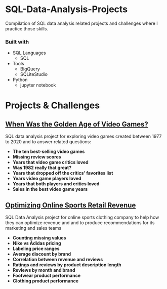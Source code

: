 # SQL-Data-Analysis-Projects

Compilation of SQL data analysis related projects and challenges where I practice those skills.

### Built with

- SQL Languages
    - SQL
- Tools
    - BigQuery
    - SQLiteStudio
- Python
    - jupyter notebook

# **Projects & Challenges**

## [When Was the Golden Age of Video Games?](https://github.com/sourchen/SQL-Data-Analysis-Projects/tree/main/When%20Was%20the%20Golden%20Age%20of%20Video%20Games%3F)

SQL data analysis project for exploring video games created between 1977 to 2020 and to answer related questions:

- **The ten best-selling video games**
- **Missing review scores**
- **Years that video game critics loved**
- **Was 1982 really that great?**
- **Years that dropped off the critics' favorites list**
- **Years video game players loved**
- **Years that both players and critics loved**
- **Sales in the best video game years**

## [Optimizing Online Sports Retail Revenue](https://github.com/sourchen/SQL-Data-Analysis-Projects/tree/main/Optimizing%20Online%20Sports%20Retail%20Revenue)

SQL Data Analysis project for online sports clothing company to help how they can optimize revenue and and to produce recommendations for its marketing and sales teams

- **Counting missing values**
- **Nike vs Adidas pricing**
- **Labeling price ranges**
- **Average discount by brand**
- **Correlation between revenue and reviews**
- **Ratings and reviews by product description length**
- **Reviews by month and brand**
- **Footwear product performance**
- **Clothing product performance**
